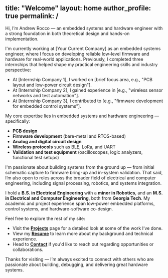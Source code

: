 title: "Welcome"
layout: home
author_profile: true
permalink: /
---

Hi, I’m Andrew Rocco — an embedded systems and hardware engineer with a strong foundation in both theoretical design and hands-on implementation.

I'm currently working at [Your Current Company] as an embedded systems engineer, where I focus on developing reliable low-level firmware and hardware for real-world applications. Previously, I completed three internships that helped shape my practical engineering skills and industry perspective:
- At [Internship Company 1], I worked on [brief focus area, e.g., "PCB layout and low-power circuit design"].
- At [Internship Company 2], I gained experience in [e.g., "wireless sensor networks and test automation"].
- At [Internship Company 3], I contributed to [e.g., "firmware development for embedded control systems"].

My core expertise lies in embedded systems and hardware engineering — specifically:
- **PCB design**
- **Firmware development** (bare-metal and RTOS-based)
- **Analog and digital circuit design**
- **Wireless protocols** such as BLE, LoRa, and UART
- **Validation and test equipment** (oscilloscopes, logic analyzers, functional test setups)

I'm passionate about building systems from the ground up — from initial schematic capture to firmware bring-up and in-system validation. That said, I’m also open to roles across the broader field of electrical and computer engineering, including signal processing, robotics, and systems integration.

I hold a **B.S. in Electrical Engineering** with a **minor in Robotics**, and an **M.S. in Electrical and Computer Engineering**, both from **Georgia Tech**. My academic and project experience span low-power embedded platforms, control systems, and hardware-software co-design.

Feel free to explore the rest of my site:
- Visit the [**Projects**](/projects/) page for a detailed look at some of the work I’ve done.
- View my [**Resume**](/cv/) to learn more about my background and technical experience.
- Head to [**Contact**](/contact/) if you'd like to reach out regarding opportunities or collaborations.

Thanks for visiting — I’m always excited to connect with others who are passionate about building, debugging, and delivering great hardware systems.